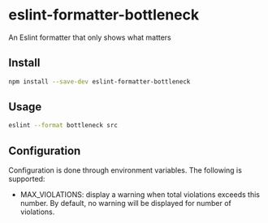 # eslint-formatter-bottleneck

An Eslint formatter that only shows what matters

## Install

```sh
npm install --save-dev eslint-formatter-bottleneck
```

## Usage

```sh
eslint --format bottleneck src
```

## Configuration

Configuration is done through environment variables. The following is supported:

- MAX_VIOLATIONS: display a warning when total violations exceeds this number. By default, no warning will be displayed for number of violations.